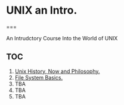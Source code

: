 # UNIX an Intro.
===

An Intrudctory Course Into the World of UNIX

## TOC

1. [Unix History, Now and Philosophy.](01.history.md)
2. [File System Basics.](FS-BASICS.md)
3. TBA
4. TBA
5. TBA
